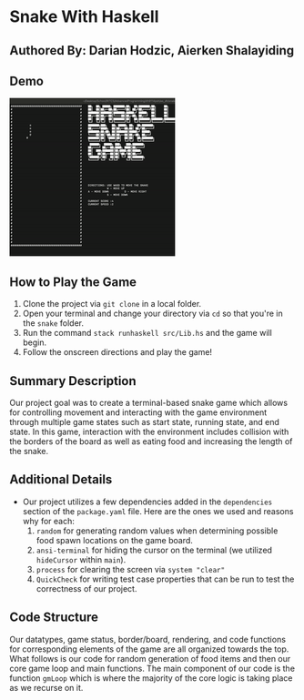 # Snake With Haskell

## Authored By: Darian Hodzic, Aierken Shalayiding

## Demo
![](docs/snake.gif)

## How to Play the Game
1. Clone the project via `git clone` in a local folder.
2. Open your terminal and change your directory via `cd` so that you're in the `snake` folder.
3. Run the command `stack runhaskell src/Lib.hs` and the game will begin.
4. Follow the onscreen directions and play the game!

## Summary Description

Our project goal was to create a terminal-based snake game which allows for
controlling movement and interacting with the game environment through multiple game states such as start state, running state, and end state. In this game, interaction with the environment includes collision with the borders of the board as well as eating food and increasing the length of the snake. 

## Additional Details
- Our project utilizes a few dependencies added in the `dependencies` section of the `package.yaml` file. Here are the ones we used and reasons why for each:
  1. `random` for generating random values when determining possible food spawn locations on the game board.
  2. `ansi-terminal` for hiding the cursor on the terminal (we utilized `hideCursor` within `main`).
  3. `process` for clearing the screen via `system "clear"`
  4. `QuickCheck` for writing test case properties that can be run to test the correctness of our project.

## Code Structure 
Our datatypes, game status, border/board, rendering, and code functions for corresponding elements of the game are all organized towards the top. What follows is our code for random generation of food items and then our core game loop and main functions. The main component of our code is the function `gmLoop` which is where the majority of the core logic is taking place as we recurse on it.
